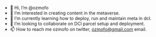 - 👋 Hi, I’m @ozmofo
- 👀 I’m interested in creating content in the metaverse.
- 🌱 I’m currently learning how to deploy, run and maintain meta in dcl.
- 💞️ I’m looking to collaborate on DCl parcel setup and deployment.
- 📫 How to reach me ozmofo on twitter, ozmofo@gmail.com email.

<!---
ozmofo/ozmofo is a ✨ special ✨ repository because its `README.md` (this file) appears on your GitHub profile.
You can click the Preview link to take a look at your changes.
--->
